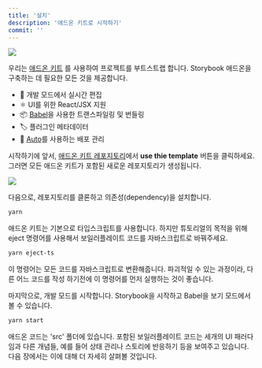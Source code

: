 ```yaml
---
title: '설치'
description: '애드온 키트로 시작하기'
commit: ''
---
```


![](../../images/addon-kit-demo.gif)

우리는 [애드온 키트](https://github.com/storybookjs/addon-kit) 를 사용하여 프로젝트를 부트스트랩 합니다. Storybook 애드온을 구축하는 데 필요한 모든 것을 제공합니다.

- 📝 개발 모드에서 실시간 편집
- ⚛️ UI를 위한 React/JSX 지원
- 📦 [Babel](http://babeljs.io/)을 사용한 트랜스파일링 및 번들링
- 🏷 플러그인 메타데이터
- 🚢 [Auto](https://github.com/intuit/auto)를 사용하는 배포 관리 

시작하기에 앞서, [애드온 키트 레포지토리](https://github.com/storybookjs/addon-kit)에서 **use thie template** 버튼을 클릭하세요. 그러면 모든 애드온 키트가 포함된 새로운 레포지토리가 생성됩니다.

![](../../images/addon-kit.png)

다음으로, 레포지토리를 클론하고 의존성(dependency)을 설치합니다.

```bash
yarn
```

애드온 키트는 기본으로 타입스크립트를 사용합니다. 하지만 튜토리얼의 목적을 위해 eject 명령어를 사용해서 보일러플레이트 코드를 자바스크립트로 바꿔주세요.

```bash
yarn eject-ts
```

이 명령어는 모든 코드를 자바스크립트로 변환해줍니다. 파괴적일 수 있는 과정이라, 다른 어느 코드를 작성 하기전에 이 명령어를 먼저 실행하는 것이 좋습니다.

마지막으로, 개발 모드를 시작합니다. Storybook을 시작하고 Babel을 보기 모드에서 볼 수 있습니다.

```bash
yarn start
```

애드온 코드는 'src' 폴더에 있습니다. 포함된 보일러플레이트 코드는 세개의 UI 패러다임과 다른 개념들, 예를 들어 상태 관리나 스토리에 반응하기 등을 보여주고 있습니다. 다음 장에서는 이에 대해 더 자세히 살펴볼 것입니다.
